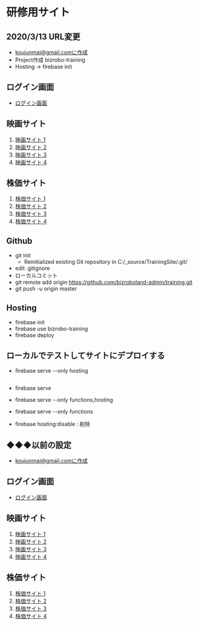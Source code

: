 # 研修用サイト

## 2020/3/13 URL変更
* koujunmai@gmail.comに作成
* Project作成 bizrobo-training
* Hosting -> firebase init

## ログイン画面
* [ログイン画面](https://bizrobo-training.firebaseapp.com/login/)
## 映画サイト
1. [映画サイト 1](https://bizrobo-training.firebaseapp.com/movie/1/)
1. [映画サイト 2](https://bizrobo-training.firebaseapp.com/movie/2/)
1. [映画サイト 3](https://bizrobo-training.firebaseapp.com/movie/3/)
1. [映画サイト 4](https://bizrobo-training.firebaseapp.com/movie/4/)
## 株価サイト
1. [株価サイト 1](https://bizrobo-training.firebaseapp.com/finance/1/)
1. [株価サイト 2](https://bizrobo-training.firebaseapp.com/finance/2/)
1. [株価サイト 3](https://bizrobo-training.firebaseapp.com/finance/3/)
1. [株価サイト 4](https://bizrobo-training.firebaseapp.com/finance/4/)

## Github
* git init 
  * Reinitialized existing Git repository in C:/_source/TrainingSite/.git/
* edit .gitignore
* ローカルコミット
* git remote add origin https://github.com/bizroboland-admin/training.git
* git push -u origin master

## Hosting
* firebase init
* firebase use bizrobo-training
* firebase deploy

## ローカルでテストしてサイトにデプロイする
* firebase serve --only hosting
## 
* firebase serve
* firebase serve --only functions,hosting
* firebase serve --only functions

* firebase hosting:disable   : 削除


## ◆◆◆以前の設定
* koujunmai@gmail.comに作成
## ログイン画面
* [ログイン画面](https://goodlife-training-site.firebaseapp.com/login/)
## 映画サイト
1. [映画サイト 1](https://goodlife-training-site.firebaseapp.com/movie/1/)
1. [映画サイト 2](https://goodlife-training-site.firebaseapp.com/movie/2/)
1. [映画サイト 3](https://goodlife-training-site.firebaseapp.com/movie/3/)
1. [映画サイト 4](https://goodlife-training-site.firebaseapp.com/movie/4/)
## 株価サイト
1. [株価サイト 1](https://goodlife-training-site.firebaseapp.com/finance/1/)
1. [株価サイト 2](https://goodlife-training-site.firebaseapp.com/finance/2/)
1. [株価サイト 3](https://goodlife-training-site.firebaseapp.com/finance/3/)
1. [株価サイト 4](https://goodlife-training-site.firebaseapp.com/finance/4/)

